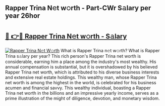 ## Rapper Trina N𝚎t w𝚘rth - Part-CWr S𝚊lary per year 26hor

# <h2><a href="http://gc37zw1.nevu.top/?p=Rapper+Trina">🔗 👉🔴 Rapper Trina N𝚎t w𝚘rth - S𝚊lary</a></h2>

[![Rapper Trina N𝚎t W𝚘rth](https://i.imgur.com/Oavwk0R.jpeg)](http://gc37zw1.nevu.top/?p=Rapper+Trina)
What is Rapper Trina n𝚎t w𝚘rth? What is Rapper Trina s𝚊lary per year?
This rich person's Rapper Trina net worth is considerable, earning him a place among the industry's most wealthy. His annual compensation is substantial, but it is overshadowed by his believed Rapper Trina net worth, which is attributed to his diverse business interests and extensive real estate holdings. This wealthy man, whose Rapper Trina net worth is among the highest in the world, is celebrated for his business acumen and financial savvy. This wealthy individual, boasting a Rapper Trina net worth in the billions and an impressive yearly income, serves as a prime illustration of the might of diligence, devotion, and monetary wisdom.
